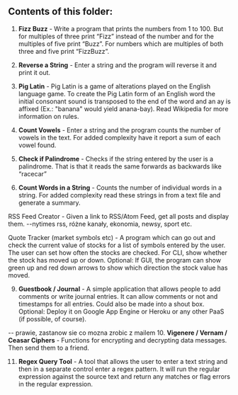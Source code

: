 ## **Contents of this folder:**

1. **Fizz Buzz** - Write a program that prints the numbers from 1 to 100. But for multiples of three print “Fizz” instead of the number 
and for the multiples of five print “Buzz”. For numbers which are multiples of both three and five print “FizzBuzz”.

2. **Reverse a String** - Enter a string and the program will reverse it and print it out.

3. **Pig Latin** - Pig Latin is a game of alterations played on the English language game. To create the Pig Latin form of an English word 
the initial consonant sound is transposed to the end of the word and an ay is affixed (Ex.: "banana" would yield anana-bay). Read Wikipedia for more information on rules.

4. **Count Vowels** - Enter a string and the program counts the number of vowels in the text. For added complexity have it report a sum of each vowel found.

5. **Check if Palindrome** - Checks if the string entered by the user is a palindrome. That is that it reads the same forwards as backwards like “racecar”

6. **Count Words in a String** - Counts the number of individual words in a string. For added complexity read these strings in from a text file and generate a summary.


RSS Feed Creator - Given a link to RSS/Atom Feed, get all posts and display them. --nytimes rss, różne kanały, ekonomia, newsy, sport etc.

Quote Tracker (market symbols etc) - A program which can go out and check the current value of stocks for a list of symbols entered by the user. 
The user can set how often the stocks are checked. For CLI, show whether the stock has moved up or down. Optional: If GUI, the program can show green up and 
red down arrows to show which direction the stock value has moved.

9. **Guestbook / Journal** - A simple application that allows people to add comments or write journal entries. It can allow comments or not and timestamps for all entries. 
Could also be made into a shout box. Optional: Deploy it on Google App Engine or Heroku or any other PaaS (if possible, of course).

-- prawie, zastanow sie co mozna zrobic z mailem 10. **Vigenere / Vernam / Ceasar Ciphers** - Functions for encrypting and decrypting data messages. Then send them to a friend.

11. **Regex Query Tool** - A tool that allows the user to enter a text string and then in a separate control enter a regex pattern. It will run the regular expression 
against the source text and return any matches or flag errors in the regular expression.